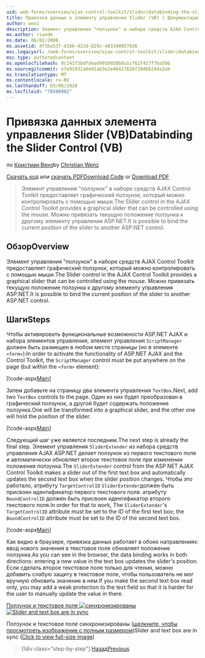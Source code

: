 ```yaml
---
uid: web-forms/overview/ajax-control-toolkit/slider/databinding-the-slider-control-vb
title: Привязка данных к элементу управления Slider (VB) | Документация Майкрософт
author: wenz
description: Элемент управления "ползунок" в наборе средств AJAX Control Toolkit предоставляет графический ползунок, который можно контролировать с помощью мыши. Можно привязать текущую поситио...
ms.author: riande
ms.date: 06/02/2008
ms.assetid: 4f3ba53f-d166-422d-b29c-403348057836
msc.legacyurl: /web-forms/overview/ajax-control-toolkit/slider/databinding-the-slider-control-vb
msc.type: authoredcontent
ms.openlocfilehash: 9c14373bdfdead9916950b8a1cf61f427f7ba50b
ms.sourcegitcommit: e7e91932a6e91a63e2e46417626f39d6b244a3ab
ms.translationtype: MT
ms.contentlocale: ru-RU
ms.lasthandoff: 03/06/2020
ms.locfileid: "78508902"
---
```

# <a name="databinding-the-slider-control-vb"></a><span data-ttu-id="948a9-104">Привязка данных элемента управления Slider (VB)</span><span class="sxs-lookup"><span data-stu-id="948a9-104">Databinding the Slider Control (VB)</span></span>

<span data-ttu-id="948a9-105">по [Кристиан Венз](https://github.com/wenz)</span><span class="sxs-lookup"><span data-stu-id="948a9-105">by [Christian Wenz](https://github.com/wenz)</span></span>

<span data-ttu-id="948a9-106">[Скачать код](https://download.microsoft.com/download/9/3/f/93f8daea-bebd-4821-833b-95205389c7d0/Slider0.vb.zip) или [скачать PDF](https://download.microsoft.com/download/2/d/c/2dc10e34-6983-41d4-9c08-f78f5387d32b/slider0VB.pdf)</span><span class="sxs-lookup"><span data-stu-id="948a9-106">[Download Code](https://download.microsoft.com/download/9/3/f/93f8daea-bebd-4821-833b-95205389c7d0/Slider0.vb.zip) or [Download PDF](https://download.microsoft.com/download/2/d/c/2dc10e34-6983-41d4-9c08-f78f5387d32b/slider0VB.pdf)</span></span>

> <span data-ttu-id="948a9-107">Элемент управления "ползунок" в наборе средств AJAX Control Toolkit предоставляет графический ползунок, который можно контролировать с помощью мыши.</span><span class="sxs-lookup"><span data-stu-id="948a9-107">The Slider control in the AJAX Control Toolkit provides a graphical slider that can be controlled using the mouse.</span></span> <span data-ttu-id="948a9-108">Можно привязать текущую положение ползунка к другому элементу управления ASP.NET.</span><span class="sxs-lookup"><span data-stu-id="948a9-108">It is possible to bind the current position of the slider to another ASP.NET control.</span></span>

## <a name="overview"></a><span data-ttu-id="948a9-109">Обзор</span><span class="sxs-lookup"><span data-stu-id="948a9-109">Overview</span></span>

<span data-ttu-id="948a9-110">Элемент управления "ползунок" в наборе средств AJAX Control Toolkit предоставляет графический ползунок, который можно контролировать с помощью мыши.</span><span class="sxs-lookup"><span data-stu-id="948a9-110">The Slider control in the AJAX Control Toolkit provides a graphical slider that can be controlled using the mouse.</span></span> <span data-ttu-id="948a9-111">Можно привязать текущую положение ползунка к другому элементу управления ASP.NET.</span><span class="sxs-lookup"><span data-stu-id="948a9-111">It is possible to bind the current position of the slider to another ASP.NET control.</span></span>

## <a name="steps"></a><span data-ttu-id="948a9-112">Шаги</span><span class="sxs-lookup"><span data-stu-id="948a9-112">Steps</span></span>

<span data-ttu-id="948a9-113">Чтобы активировать функциональные возможности ASP.NET AJAX и набора элементов управления, элемент управления `ScriptManager` должен быть размещен в любом месте страницы (но в элементе `<form>`):</span><span class="sxs-lookup"><span data-stu-id="948a9-113">In order to activate the functionality of ASP.NET AJAX and the Control Toolkit, the `ScriptManager` control must be put anywhere on the page (but within the `<form>` element):</span></span>

[!code-aspx[Main](databinding-the-slider-control-vb/samples/sample1.aspx)]

<span data-ttu-id="948a9-114">Затем добавьте на страницу два элемента управления `TextBox`.</span><span class="sxs-lookup"><span data-stu-id="948a9-114">Next, add two `TextBox` controls to the page.</span></span> <span data-ttu-id="948a9-115">Один из них будет преобразован в графический ползунок, а другой будет содержать положение ползунка.</span><span class="sxs-lookup"><span data-stu-id="948a9-115">One will be transformed into a graphical slider, and the other one will hold the position of the slider.</span></span>

[!code-aspx[Main](databinding-the-slider-control-vb/samples/sample2.aspx)]

<span data-ttu-id="948a9-116">Следующий шаг уже является последним.</span><span class="sxs-lookup"><span data-stu-id="948a9-116">The next step is already the final step.</span></span> <span data-ttu-id="948a9-117">Элемент управления `SliderExtender` из набора средств управления AJAX ASP.NET делает ползунок из первого текстового поля и автоматически обновляет второе текстовое поле при изменении положения ползунка.</span><span class="sxs-lookup"><span data-stu-id="948a9-117">The `SliderExtender` control from the ASP.NET AJAX Control Toolkit makes a slider out of the first text box and automatically updates the second text box when the slider position changes.</span></span> <span data-ttu-id="948a9-118">Чтобы это работало, атрибуту `TargetControlID` `SliderExtender`должен быть присвоен идентификатор первого текстового поля. атрибуту `BoundControlID` должен быть присвоен идентификатор второго текстового поля.</span><span class="sxs-lookup"><span data-stu-id="948a9-118">In order for that to work, The `SliderExtender`'s `TargetControlID` attribute must be set to the ID of the first text box; the `BoundControlID` attribute must be set to the ID of the second text box.</span></span>

[!code-aspx[Main](databinding-the-slider-control-vb/samples/sample3.aspx)]

<span data-ttu-id="948a9-119">Как видно в браузере, привязка данных работает в обоих направлениях: ввод нового значения в текстовое поле обновляет положение ползунка.</span><span class="sxs-lookup"><span data-stu-id="948a9-119">As you can see in the browser, the data binding works in both directions: entering a new value in the text box updates the slider's position.</span></span> <span data-ttu-id="948a9-120">Если сделать второе текстовое поле только для чтения, можно добавить слабую защиту в текстовое поле, чтобы пользователь не мог вручную обновить значение в нем.</span><span class="sxs-lookup"><span data-stu-id="948a9-120">If you make the second text box read only, you may add a weak protection to the text field so that it is harder for the user to manually update the value in there.</span></span>

<span data-ttu-id="948a9-121">[Ползунок и текстовое поле ![синхронизированы](databinding-the-slider-control-vb/_static/image2.png)](databinding-the-slider-control-vb/_static/image1.png)</span><span class="sxs-lookup"><span data-stu-id="948a9-121">[![Slider and text box are in sync](databinding-the-slider-control-vb/_static/image2.png)](databinding-the-slider-control-vb/_static/image1.png)</span></span>

<span data-ttu-id="948a9-122">Ползунок и текстовое поле синхронизированы ([щелкните, чтобы просмотреть изображение с полным размером](databinding-the-slider-control-vb/_static/image3.png))</span><span class="sxs-lookup"><span data-stu-id="948a9-122">Slider and text box are in sync ([Click to view full-size image](databinding-the-slider-control-vb/_static/image3.png))</span></span>

> [!div class="step-by-step"]
> [<span data-ttu-id="948a9-123">Назад</span><span class="sxs-lookup"><span data-stu-id="948a9-123">Previous</span></span>](using-the-slider-control-with-auto-postback-vb.md)
